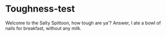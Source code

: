 # Toughness-test
Welcome to the Salty Spittoon, how tough are ya'? Answer, I ate a bowl of nails for breakfast, without any milk.

